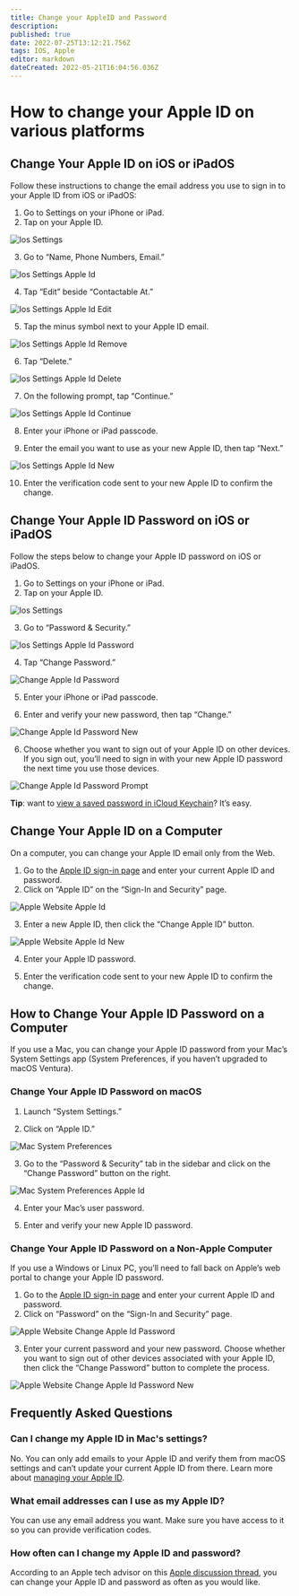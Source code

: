 ```yaml
---
title: Change your AppleID and Password
description: 
published: true
date: 2022-07-25T13:12:21.756Z
tags: IOS, Apple
editor: markdown
dateCreated: 2022-05-21T16:04:56.036Z
---
```


# How to change your Apple ID on various platforms
## Change Your Apple ID on iOS or iPadOS

Follow these instructions to change the email address you use to sign in to your Apple ID from iOS or iPadOS:

1.  Go to Settings on your iPhone or iPad.
2.  Tap on your Apple ID.

![Ios Settings](https://www.maketecheasier.com/assets/uploads/2022/10/ios-settings-2.jpg)

3.  Go to “Name, Phone Numbers, Email.”

![Ios Settings Apple Id](https://www.maketecheasier.com/assets/uploads/2022/10/ios-settings-apple-id.jpg)

4.  Tap “Edit” beside “Contactable At.”

![Ios Settings Apple Id Edit](https://www.maketecheasier.com/assets/uploads/2022/10/ios-settings-apple-id-edit.jpg)

5.  Tap the minus symbol next to your Apple ID email.

![Ios Settings Apple Id Remove](https://www.maketecheasier.com/assets/uploads/2022/10/ios-settings-apple-id-remove.jpg)

6.  Tap “Delete.”

![Ios Settings Apple Id Delete](https://www.maketecheasier.com/assets/uploads/2022/10/ios-settings-apple-id-delete.jpg)

7.  On the following prompt, tap “Continue.”

![Ios Settings Apple Id Continue](https://www.maketecheasier.com/assets/uploads/2022/10/ios-settings-apple-id-continue.jpg)

8.  Enter your iPhone or iPad passcode.

9.  Enter the email you want to use as your new Apple ID, then tap “Next.”

![Ios Settings Apple Id New](https://www.maketecheasier.com/assets/uploads/2022/10/ios-settings-apple-id-new.jpg)

10.  Enter the verification code sent to your new Apple ID to confirm the change.

## Change Your Apple ID Password on iOS or iPadOS

Follow the steps below to change your Apple ID password on iOS or iPadOS.

1.  Go to Settings on your iPhone or iPad.
2.  Tap on your Apple ID.

![Ios Settings](https://www.maketecheasier.com/assets/uploads/2022/10/ios-settings-2.jpg)

3.  Go to “Password & Security.”

![Ios Settings Apple Id Password](https://www.maketecheasier.com/assets/uploads/2022/10/ios-settings-apple-id-password.jpg)

4.  Tap “Change Password.”

![Change Apple Id Password](https://www.maketecheasier.com/assets/uploads/2022/10/change-apple-id-password.jpg)

5.  Enter your iPhone or iPad passcode.

6.  Enter and verify your new password, then tap “Change.”

![Change Apple Id Password New](https://www.maketecheasier.com/assets/uploads/2022/10/change-apple-id-password-new.jpg)

6.  Choose whether you want to sign out of your Apple ID on other devices. If you sign out, you’ll need to sign in with your new Apple ID password the next time you use those devices.

![Change Apple Id Password Prompt](https://www.maketecheasier.com/assets/uploads/2022/10/change-apple-id-password-prompt.jpg)

**Tip**: want to [view a saved password in iCloud Keychain](https://www.maketecheasier.com/view-saved-passwords-keychain-osx/)? It’s easy.

## Change Your Apple ID on a Computer

On a computer, you can change your Apple ID email only from the Web.

1.  Go to the [Apple ID sign-in page](https://appleid.apple.com/sign-in) and enter your current Apple ID and password.
2.  Click on “Apple ID” on the “Sign-In and Security” page.

![Apple Website Apple Id](https://www.maketecheasier.com/assets/uploads/2022/10/apple-website-apple-id.jpg)

3.  Enter a new Apple ID, then click the “Change Apple ID” button.

![Apple Website Apple Id New](https://www.maketecheasier.com/assets/uploads/2022/10/apple-website-apple-id-new.jpg)

4.  Enter your Apple ID password.

5.  Enter the verification code sent to your new Apple ID to confirm the change.

## How to Change Your Apple ID Password on a Computer

If you use a Mac, you can change your Apple ID password from your Mac’s System Settings app (System Preferences, if you haven’t upgraded to macOS Ventura).

### Change Your Apple ID Password on macOS

1.  Launch “System Settings.”

2.  Click on “Apple ID.”

![Mac System Preferences](https://www.maketecheasier.com/assets/uploads/2022/11/mac-system-preferences.jpg)

3.  Go to the “Password & Security” tab in the sidebar and click on the “Change Password” button on the right.

![Mac System Preferences Apple Id](https://www.maketecheasier.com/assets/uploads/2022/11/mac-system-preferences-apple-id.jpg)

4.  Enter your Mac’s user password.

5.  Enter and verify your new Apple ID password.

### Change Your Apple ID Password on a Non-Apple Computer

If you use a Windows or Linux PC, you’ll need to fall back on Apple’s web portal to change your Apple ID password.

1.  Go to the [Apple ID sign-in page](https://appleid.apple.com/sign-in) and enter your current Apple ID and password.
2.  Click on “Password” on the “Sign-In and Security” page.

![Apple Website Change Apple Id Password](https://www.maketecheasier.com/assets/uploads/2022/10/apple-website-change-apple-id-password.jpg)

3.  Enter your current password and your new password. Choose whether you want to sign out of other devices associated with your Apple ID, then click the “Change Password” button to complete the process.

![Apple Website Change Apple Id Password New](https://www.maketecheasier.com/assets/uploads/2022/10/apple-website-change-apple-id-password-new.jpg)

## Frequently Asked Questions

### Can I change my Apple ID in Mac's settings?

No. You can only add emails to your Apple ID and verify them from macOS settings and can’t update your current Apple ID from there. Learn more about [managing your Apple ID](https://www.maketecheasier.com/apple-id-guide/).

### What email addresses can I use as my Apple ID?

You can use any email address you want. Make sure you have access to it so you can provide verification codes.

### How often can I change my Apple ID and password?

According to an Apple tech advisor on this [Apple discussion thread](https://discussions.apple.com/thread/252896303#:~:text=Answer%3A%20A%3A-,Answer%3A%20A%3A,address%20as%20their%20Apple%20ID.), you can change your Apple ID and password as often as you would like.